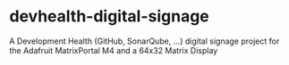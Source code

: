 # devhealth-digital-signage
A Development Health (GitHub, SonarQube, ...) digital signage project for the Adafruit MatrixPortal M4 and a 64x32 Matrix Display
